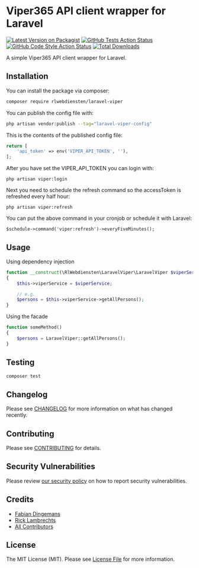 # Viper365 API client wrapper for Laravel

[![Latest Version on Packagist](https://img.shields.io/packagist/v/rlwebdiensten/laravel-viper.svg?style=flat-square)](https://packagist.org/packages/rlwebdiensten/laravel-viper)
[![GitHub Tests Action Status](https://img.shields.io/github/workflow/status/RL-Webdiensten/laravel-viper365/run-tests?label=tests)](https://github.com/RL-Webdiensten/laravel-viper365/actions?query=workflow%3Arun-tests+branch%3Amain)
[![GitHub Code Style Action Status](https://img.shields.io/github/workflow/status/RL-Webdiensten/laravel-viper365/Check%20&%20fix%20styling?label=code%20style)](https://github.com/RL-Webdiensten/laravel-viper365/actions?query=workflow%3A"Check+%26+fix+styling"+branch%3Amain)
[![Total Downloads](https://img.shields.io/packagist/dt/rlwebdiensten/laravel-viper.svg?style=flat-square)](https://packagist.org/packages/rlwebdiensten/laravel-viper)

A simple Viper365 API client wrapper for Laravel.

## Installation

You can install the package via composer:

```bash
composer require rlwebdiensten/laravel-viper
```

You can publish the config file with:

```bash
php artisan vendor:publish --tag="laravel-viper-config"
```

This is the contents of the published config file:

```php
return [
    'api_token' => env('VIPER_API_TOKEN', ''),
];
```

After you have set the VIPER_API_TOKEN you can login with:
```
php artisan viper:login
```

Next you need to schedule the refresh command so the accessToken is refreshed every half hour:
```
php artisan viper:refresh
```

You can put the above command in your cronjob or schedule it with Laravel:
```
$schedule->command('viper:refresh')->everyFiveMinutes();
```

## Usage

Using dependency injection
```php
function __construct(\RlWebdiensten\LaravelViper\LaravelViper $viperService)
{
    $this->viperService = $viperService;

    // e.g.
    $persons = $this->viperService->getAllPersons();
}
```

Using the facade
```php
function someMethod()
{
    $persons = LaravelViper::getAllPersons();
}
```

## Testing

```bash
composer test
```

## Changelog

Please see [CHANGELOG](CHANGELOG.md) for more information on what has changed recently.

## Contributing

Please see [CONTRIBUTING](.github/CONTRIBUTING.md) for details.

## Security Vulnerabilities

Please review [our security policy](../../security/policy) on how to report security vulnerabilities.

## Credits

- [Fabian Dingemans](https://github.com/faab007)
- [Rick Lambrechts](https://github.com/ricklambrechts)
- [All Contributors](../../contributors)

## License

The MIT License (MIT). Please see [License File](LICENSE.md) for more information.
